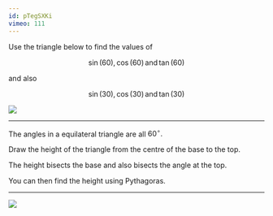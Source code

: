 ```yaml
---
id: pTegSXKi
vimeo: 111
---
```


Use the triangle below to find the values of

$$
\sin(60), \, \cos(60) \, \text{and} \, \tan(60)
$$

and also

$$
\sin(30), \, \cos(30) \, \text{and} \, \tan(30)
$$

![](/img/learn/standard-1.png)

---

The angles in a equilateral triangle are all $60^{\circ}.$

Draw the height of the triangle from the centre of the base to the top.

The height bisects the base and also bisects the angle at the top.

You can then find the height using Pythagoras.

---

<img src="/img/books/pure/trigonometry/standard-1-hints.png" style="display: block; margin: auto; max-height: 30vh; max-width: 100%;">
